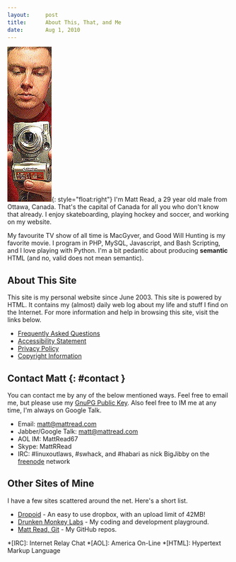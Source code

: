 ```yaml
---
layout:     post
title:      About This, That, and Me
date:       Aug 1, 2010
---
```


![Alt text](/images/BigJibby.jpg "A picture of me"){: style="float:right"}
I'm Matt Read, a 29 year old male from Ottawa, Canada. That's the capital of Canada for all you who
don't know that already. I enjoy skateboarding, playing hockey and soccer, and working on my
website.

My favourite TV show of all time is MacGyver, and Good Will Hunting is my favorite movie. I program
in PHP, MySQL, Javascript, and Bash Scripting, and I love playing with Python. I'm a bit pedantic
about producing **semantic** HTML (and no, valid does not mean semantic).

## About This Site

This site is my personal website since June 2003. This site is powered by HTML. It contains my
(almost) daily web log about my life and stuff I find on the Internet. For more information and help
in browsing this site, visit the links below.

- [Frequently Asked Questions](/faq.html)
- [Accessibility Statement](/accessibility.html)
- [Privacy Policy](/privacy.html)
- [Copyright Information](/copyright.html)

## Contact Matt {: #contact }

You can contact me by any of the below mentioned ways. Feel free to email me, but please use my
[GnuPG Public Key](/gpg.html). Also feel free to IM me at any time, I'm always on Google Talk.

- Email: <matt@mattread.com>
- Jabber/Google Talk: matt@mattread.com
- AOL IM: MattRead67
- Skype: MattRRead
- IRC: #linuxoutlaws, #swhack, and #habari as nick BigJibby on the [freenode](http://freenode.net)
  network

## Other Sites of Mine

I have a few sites scattered around the net. Here's a short list.

- [Dropoid](http://dropoid.com) - An easy to use dropbox, with an upload limit of 42MB!
- [Drunken Monkey Labs](http://drunkenmonkey.org) - My coding and development playground.
- [Matt Read, Git](http://http://github.com/MattRead) - My GitHub repos.

*[IRC]: Internet Relay Chat
*[AOL]: America On-Line
*[HTML]: Hypertext Markup Language
